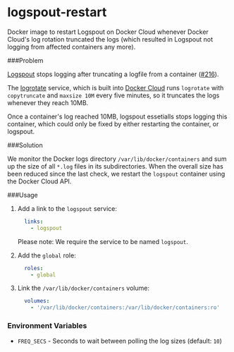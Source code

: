 # logspout-restart

Docker image to restart Logspout on Docker Cloud whenever Docker Cloud's log rotation truncated the logs (which resulted 
in Logspout not logging from affected containers any more).


###Problem

[Logspout](https://github.com/gliderlabs/logspout) stops logging after truncating a logfile from a container ([#216](https://github.com/gliderlabs/logspout/issues/216)).

The [logrotate](https://github.com/tutumcloud/logrotate) service, which is built into 
[Docker Cloud](https://cloud.docker.com) runs `logrotate` with `copytruncate` and `maxsize 10M` every five minutes, so 
it truncates the logs whenever they reach 10MB.

Once a container's log reached 10MB, logspout essetialls stops logging this container, which could only be fixed by 
either restarting the container, or logspout.


###Solution

We monitor the Docker logs directory `/var/lib/docker/containers` and sum up the size of all `*.log` files in its 
subdirectories. When the overall size has been reduced since the last check, we restart the `logspout` container using
the Docker Cloud API.


###Usage

1. Add a link to the `logspout` service: 

   ```yaml
     links:
       - logspout
   ```
   Please note: We require the service to be named `logspout`.

2. Add the `global` role:

   ```yaml
     roles:
       - global
   ```

3. Link the `/var/lib/docker/containers` volume:

   ```yaml
     volumes:
       - '/var/lib/docker/containers:/var/lib/docker/containers:ro'
   ```


### Environment Variables

- `FREQ_SECS` - Seconds to wait between polling the log sizes (default: `10`)

